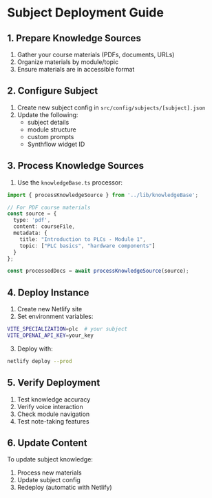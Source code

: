 # Subject Deployment Guide

## 1. Prepare Knowledge Sources
1. Gather your course materials (PDFs, documents, URLs)
2. Organize materials by module/topic
3. Ensure materials are in accessible format

## 2. Configure Subject
1. Create new subject config in `src/config/subjects/[subject].json`
2. Update the following:
   - subject details
   - module structure 
   - custom prompts
   - Synthflow widget ID

## 3. Process Knowledge Sources
1. Use the `knowledgeBase.ts` processor:
```typescript
import { processKnowledgeSource } from '../lib/knowledgeBase';

// For PDF course materials
const source = {
  type: 'pdf',
  content: courseFile,
  metadata: {
    title: "Introduction to PLCs - Module 1",
    topic: ["PLC basics", "hardware components"]
  }
};

const processedDocs = await processKnowledgeSource(source);
```

## 4. Deploy Instance
1. Create new Netlify site
2. Set environment variables:
```bash
VITE_SPECIALIZATION=plc  # your subject
VITE_OPENAI_API_KEY=your_key
```
3. Deploy with:
```bash
netlify deploy --prod
```

## 5. Verify Deployment
1. Test knowledge accuracy
2. Verify voice interaction
3. Check module navigation
4. Test note-taking features

## 6. Update Content
To update subject knowledge:
1. Process new materials
2. Update subject config
3. Redeploy (automatic with Netlify)